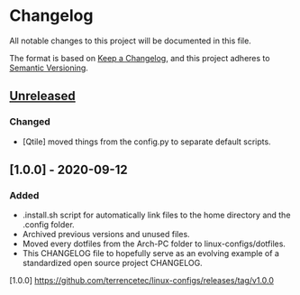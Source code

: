 # Changelog
All notable changes to this project will be documented in this file.

The format is based on [Keep a Changelog](https://keepachangelog.com/en/1.0.0/),
and this project adheres to [Semantic Versioning](https://semver.org/spec/v2.0.0.html).

## [Unreleased]
### Changed
- [Qtile] moved things from the config.py to separate default scripts.

## [1.0.0] - 2020-09-12
### Added
- .install.sh script for automatically link files to the home directory and
  the .config folder.
- Archived previous versions and unused files.
- Moved every dotfiles from the Arch-PC folder to linux-configs/dotfiles.
- This CHANGELOG file to hopefully serve as an evolving example of a
  standardized open source project CHANGELOG.

[Unreleased]: https://github.com/terrencetec/linux-configs
[1.0.0] https://github.com/terrencetec/linux-configs/releases/tag/v1.0.0
